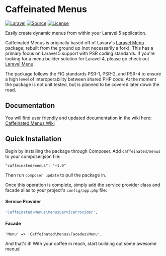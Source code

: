 Caffeinated Menus
=================
[![Laravel](https://img.shields.io/badge/Laravel-5.0-orange.svg?style=flat-square)](http://laravel.com)
[![Source](http://img.shields.io/badge/source-caffeinated/menus-blue.svg?style=flat-square)](https://github.com/caffeinated/menus)
[![License](http://img.shields.io/badge/license-MIT-brightgreen.svg?style=flat-square)](https://tldrlegal.com/license/mit-license)

Easily create dynamic menus from within your Laravel 5 application.

Caffeinated Menus is originally based off of Lavary's [Laravel Menu](https://github.com/lavary/laravel-menu) package; rebuilt from the ground up (not necessarily a fork). This has a primary focus on Laravel 5 support with PSR coding standards. If you're looking for a menu builder solution for Laravel 4, please go check out [Laravel Menu](https://github.com/lavary/laravel-menu)!

The package follows the FIG standards PSR-1, PSR-2, and PSR-4 to ensure a high level of interoperability between shared PHP code. At the moment the package is not unit tested, but is planned to be covered later down the road.

Documentation
-------------
You will find user friendly and updated documentation in the wiki here: [Caffeinated Menus Wiki](https://github.com/caffeinated/menus/wiki)

Quick Installation
------------------
Begin by installing the package through Composer. Add `caffeinated/menus` to your composer.json file:

```
"caffeinated/menus": "~1.0"
```

Then run `composer update` to pull the package in.

Once this operation is complete, simply add the service provider class and facade alias to your project's `config/app.php` file:

#### Service Provider
```php
'Caffeinated\Menus\MenusServiceProvider',
```

#### Facade
```
'Menu' => 'Caffeinated\Menus\Facades\Menu',
```

And that's it! With your coffee in reach, start building out some awesome menus!
